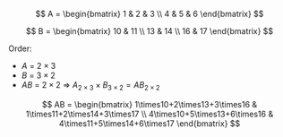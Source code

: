 $$
A = \begin{bmatrix} 1 & 2 & 3 \\
4 & 5 & 6 \end{bmatrix}
$$

$$
B = \begin{bmatrix} 10 & 11 \\
13 & 14 \\
16 & 17 \end{bmatrix}
$$

Order:

- $A$ = $2 \times 3$
- $B$ = $3 \times 2$
- $AB$ = $2 \times 2$ => $A_{2\times3} \times B_{3\times2} = AB_{2\times2}$

$$
AB = \begin{bmatrix}
1\times10+2\times13+3\times16 & 1\times11+2\times14+3\times17 \\
4\times10+5\times13+6\times16 & 4\times11+5\times14+6\times17
\end{bmatrix}
$$
